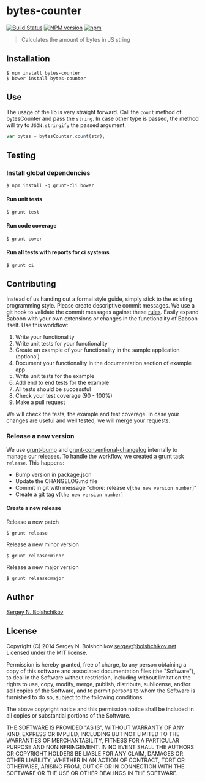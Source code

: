 # bytes-counter
[![Build Status](https://secure.travis-ci.org/bolshchikov/bytes-counter.svg?branch=master)](https://travis-ci.org/bolshchikov/bytes-counter)
[![NPM version](https://badge.fury.io/js/bytes-counter.svg)](http://badge.fury.io/js/bytes-counter)
[![npm](https://img.shields.io/npm/dm/bytes-counter.svg)](https://www.npmjs.com/package/bytes-counter)


> Calculates the amount of bytes in JS string

## Installation 
    $ npm install bytes-counter
    $ bower install bytes-counter

## Use
The usage of the lib is very straight forward. Call the `count` method of bytesCounter and pass the `string`.
In case other type is passed, the method will try to `JSON.stringify` the passed argument. 

```js
var bytes = bytesCounter.count(str);
```

## Testing
### Install global dependencies

    $ npm install -g grunt-cli bower

#### Run unit tests

    $ grunt test

#### Run code coverage

    $ grunt cover

#### Run all tests with reports for ci systems

    $ grunt ci

## Contributing
Instead of us handing out a formal style guide, simply stick to the existing programming style. Please create descriptive commit messages.
We use a git hook to validate the commit messages against these [rules](https://docs.google.com/document/d/1QrDFcIiPjSLDn3EL15IJygNPiHORgU1_OOAqWjiDU5Y/edit#heading=h.uyo6cb12dt6w).
Easily expand Baboon with your own extensions or changes in the functionality of Baboon itself. Use this workflow:

1. Write your functionality
2. Write unit tests for your functionality
3. Create an example of your functionality in the sample application (optional)
4. Document your functionality in the documentation section of example app
5. Write unit tests for the example
6. Add end to end tests for the example
7. All tests should be successful
8. Check your test coverage (90 - 100%)
9. Make a pull request

We will check the tests, the example and test coverage. In case your changes are useful and well tested, we will merge your requests.

### Release a new version
We use [grunt-bump](https://github.com/vojtajina/grunt-bump) and [grunt-conventional-changelog](https://github.com/btford/grunt-conventional-changelog) internally to manage our releases.
To handle the workflow, we created a grunt task `release`. This happens:

* Bump version in package.json
* Update the CHANGELOG.md file
* Commit in git with message "chore: release v[`the new version number`]"
* Create a git tag v[`the new version number`]

#### Create a new release
Release a new patch

    $ grunt release

Release a new minor version

    $ grunt release:minor

Release a new major version

    $ grunt release:major

## Author
[Sergey N. Bolshchikov](http://bolshchikov.net)

## License
Copyright (C) 2014 Sergey N. Bolshchikov <sergey@bolshchikov.net>
Licensed under the MIT license.

Permission is hereby granted, free of charge, to any person obtaining a copy
of this software and associated documentation files (the "Software"), to deal
in the Software without restriction, including without limitation the rights
to use, copy, modify, merge, publish, distribute, sublicense, and/or sell
copies of the Software, and to permit persons to whom the Software is
furnished to do so, subject to the following conditions:

The above copyright notice and this permission notice shall be included in
all copies or substantial portions of the Software.

THE SOFTWARE IS PROVIDED "AS IS", WITHOUT WARRANTY OF ANY KIND, EXPRESS OR
IMPLIED, INCLUDING BUT NOT LIMITED TO THE WARRANTIES OF MERCHANTABILITY,
FITNESS FOR A PARTICULAR PURPOSE AND NONINFRINGEMENT. IN NO EVENT SHALL THE
AUTHORS OR COPYRIGHT HOLDERS BE LIABLE FOR ANY CLAIM, DAMAGES OR OTHER
LIABILITY, WHETHER IN AN ACTION OF CONTRACT, TORT OR OTHERWISE, ARISING FROM,
OUT OF OR IN CONNECTION WITH THE SOFTWARE OR THE USE OR OTHER DEALINGS IN
THE SOFTWARE.
